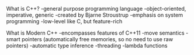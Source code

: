 What is C++?
-general purpose programming language 
-object-oriented, imperative, generic
-created by Bjarne Stroustrup
-emphasis on system programming
-low-level like C, but feature-rich

What is Modern C++
-encompasses features of C++11
-move semantics
-smart pointers (automatically free memories, so no need to use raw pointers)
-automatic type inference
-threading
-lambda functions

